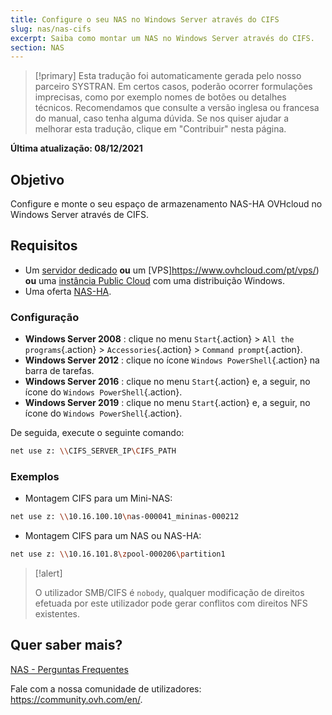```yaml
---
title: Configure o seu NAS no Windows Server através do CIFS
slug: nas/nas-cifs
excerpt: Saiba como montar um NAS no Windows Server através do CIFS.
section: NAS
---
```


> [!primary]
> Esta tradução foi automaticamente gerada pelo nosso parceiro SYSTRAN. Em certos casos, poderão ocorrer formulações imprecisas, como por exemplo nomes de botões ou detalhes técnicos. Recomendamos que consulte a versão inglesa ou francesa do manual, caso tenha alguma dúvida. Se nos quiser ajudar a melhorar esta tradução, clique em "Contribuir" nesta página.
>

**Última atualização: 08/12/2021**

## Objetivo

Configure e monte o seu espaço de armazenamento NAS-HA OVHcloud no Windows Server através de CIFS.

## Requisitos

- Um [servidor dedicado](https://www.ovhcloud.com/pt/bare-metal/) **ou** um [VPS]https://www.ovhcloud.com/pt/vps/) **ou** uma [instância Public Cloud](https://www.ovhcloud.com/pt/public-cloud/) com uma distribuição Windows.
- Uma oferta [NAS-HA](https://www.ovh.pt/nas/).

### Configuração

- **Windows Server 2008** : clique no menu `Start`{.action} > `All the programs`{.action} > `Accessories`{.action} > `Command prompt`{.action}.
- **Windows Server 2012** : clique no ícone `Windows PowerShell`{.action} na barra de tarefas.
- **Windows Server 2016** : clique no menu `Start`{.action} e, a seguir, no ícone do `Windows PowerShell`{.action}.
- **Windows Server 2019** : clique no menu `Start`{.action} e, a seguir, no ícone do `Windows PowerShell`{.action}.

De seguida, execute o seguinte comando:

```bash
net use z: \\CIFS_SERVER_IP\CIFS_PATH
```

### Exemplos

- Montagem CIFS para um Mini-NAS:

```bash
net use z: \\10.16.100.10\nas-000041_mininas-000212
```

- Montagem CIFS para um NAS ou NAS-HA:

```bash
net use z: \\10.16.101.8\zpool-000206\partition1
```

> [!alert]
>
> O utilizador SMB/CIFS é `nobody`, qualquer modificação de direitos efetuada por este utilizador pode gerar conflitos com direitos NFS existentes.
> 

## Quer saber mais?

[NAS - Perguntas Frequentes](https://docs.ovh.com/pt/storage/faq-nas/)

Fale com a nossa comunidade de utilizadores: <https://community.ovh.com/en/>.